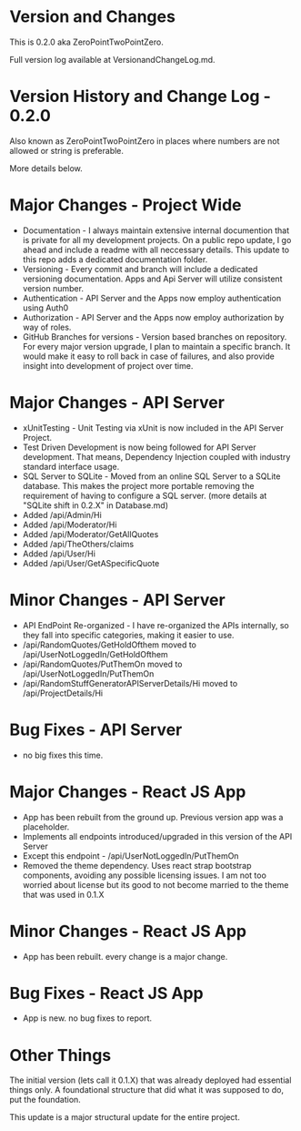 # Version and Changes

This is 0.2.0 aka ZeroPointTwoPointZero.

Full version log available at VersionandChangeLog.md.

# Version History and Change Log - 0.2.0

Also known as ZeroPointTwoPointZero in places where numbers are not allowed or string is preferable.

More details below.

# Major Changes - Project Wide

* Documentation - I always maintain extensive internal documention that is private for all my development projects. On a public repo update, I go ahead and include a readme with all neccessary details. This update to this repo adds a dedicated documentation folder.
* Versioning - Every commit and branch will include a dedicated versioning documentation. Apps and Api Server will utilize consistent version number.
* Authentication - API Server and the Apps now employ authentication using Auth0
* Authorization - API Server and the Apps now employ authorization by way of roles.
* GitHub Branches for versions - Version based branches on repository. For every major version upgrade, I plan to maintain a specific branch. It would make it easy to roll back in case of failures, and also provide insight into development of project over time.

# Major Changes - API Server

* xUnitTesting - Unit Testing via xUnit is now included in the API Server Project.
* Test Driven Development is now being followed for API Server development. That means, Dependency Injection coupled with industry standard interface usage.
* SQL Server to SQLite - Moved from an online SQL Server to a SQLite database. This makes the project more portable removing the requirement of having to configure a SQL server. (more details at  "SQLite shift in 0.2.X" in Database.md)
* Added /api/Admin/Hi
* Added /api/Moderator/Hi
* Added /api/Moderator/GetAllQuotes
* Added /api/TheOthers/claims
* Added /api/User/Hi
* Added ​/api​/User​/GetASpecificQuote

# Minor Changes - API Server 

* API EndPoint Re-organized - I have re-organized the APIs internally, so they fall into specific categories, making it easier to use. 
* /api/RandomQuotes/GetHoldOfthem moved to /api/UserNotLoggedIn/GetHoldOfthem
* /api/RandomQuotes/PutThemOn moved to /api/UserNotLoggedIn/PutThemOn
* /api/RandomStuffGeneratorAPIServerDetails/Hi moved to /api/ProjectDetails/Hi

# Bug Fixes - API Server

* no big fixes this time.

# Major Changes - React JS App

* App has been rebuilt from the ground up. Previous version app was a placeholder.
* Implements all endpoints introduced/upgraded in this version of the API Server
* Except this endpoint - /api/UserNotLoggedIn/PutThemOn
* Removed the theme dependency. Uses react strap bootstrap components, avoiding any possible licensing issues. I am not too worried about license but its good to not become married to the theme that was used in 0.1.X

# Minor Changes - React JS App 

* App has been rebuilt. every change is a major change.

# Bug Fixes - React JS App

* App is new. no bug fixes to report.

# Other Things

The initial version (lets call it 0.1.X) that was already deployed had essential things only. A foundational structure that did what it was supposed to do, put the foundation. 

This update is a major structural update for the entire project.